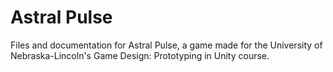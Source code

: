 # Astral Pulse
Files and documentation for Astral Pulse, a game made for the University of Nebraska-Lincoln's Game Design: Prototyping in Unity course.
